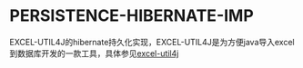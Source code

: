 # **PERSISTENCE-HIBERNATE-IMP**

EXCEL-UTIL4J的hibernate持久化实现，EXCEL-UTIL4J是为方便java导入excel到数据库开发的一款工具，具体参见[excel-util4j](https://github.com/Strangeen/excel-util4j)
